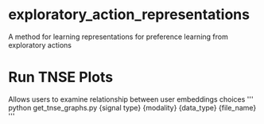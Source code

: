 # exploratory_action_representations
A method for learning representations for preference learning from exploratory actions


# Run TNSE Plots
Allows users to examine relationship between user embeddings choices
'''
python get_tnse_graphs.py {signal type} {modality} {data_type} {file_name}
'''